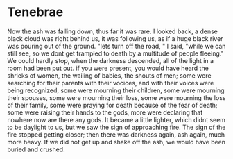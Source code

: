 # Tenebrae

Now the ash was falling down, thus far it was rare. I looked back, a dense black cloud was right behind us, it was following us, as if a huge black river was pouring out of the ground. "lets turn off the road, " I said, "while we can still see, so we dont get trampled to death by a multitude of people fleeing." We could hardly stop, when the darkness descended, all of the light in a room had been put out. if you were present, you would have heard the shrieks of women, the wailing of babies, the shouts of men; some were searching for their parents with their vocices, and with their voices were being recognized, some were mourning their children, some were mourning their spouses, some were mourning their loss, some were mourning the loss of their family, some were praying for death because of the fear of death; some were raising their hands to the gods, more were declaring that nowhere now are there any gods. It became a little lighter, which didnt seem to be daylight to us, but we saw the sign of approaching fire. The sign of the fire stopped getting closer; then there was darkness again, ash again, much more heavy. If we did not get up and shake off the ash, we would have been buried and crushed.
